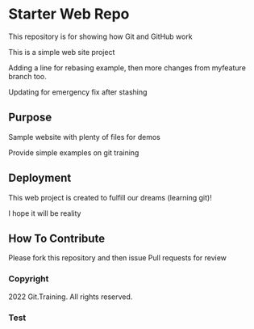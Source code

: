 # Starter Web Repo

This repository is for showing how Git and GitHub work

This is a simple web site project

Adding a line for rebasing example, then 
more changes from myfeature branch too.

Updating for emergency fix after stashing

## Purpose

Sample website with plenty of files for demos

Provide simple examples on git training

## Deployment

This web project is created to fulfill our dreams (learning git)!

I hope it will be reality

## How To Contribute

Please fork this repository and then issue Pull requests for review

### Copyright

2022 Git.Training. All rights reserved.

### Test